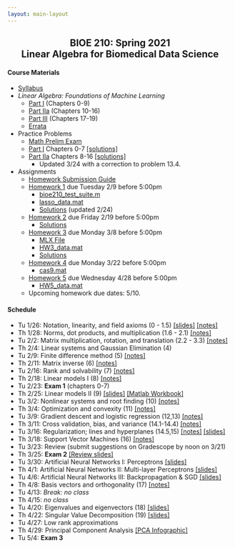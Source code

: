 ```yaml
---
layout: main-layout
---
```


<link href="style.css" rel="stylesheet">

<center>
<h2>BIOE 210: Spring 2021<br>
Linear Algebra for Biomedical Data Science</h2>
</center>

#### Course Materials
* [Syllabus](files/BIOE210_Sp21_Syllabus.pdf)
* *Linear Algebra: Foundations of Machine Learning*
  - [Part I](files/LA_Part1.pdf) (Chapters 0-9)
  - [Part IIa](files/LA_Part2a.pdf) (Chapters 10-16)
  - [Part III](files/LA_Part3.pdf) (Chapters 17-19)
  - [Errata](errata.md)
* Practice Problems
  - [Math Prelim Exam](/files/PrelimExam.pdf)
  - [Part I](guides/PracticeProblemsPart1.pdf) Chapters 0-7 [[solutions]](guides/PracticeProblemsPart1_Solutions.pdf)
  - [Part IIa](guides/PracticeProblemsPart2.pdf) Chapters 8-16 [[solutions]](guides/PracticeProblemsPart2_Solutions.pdf)
    - Updated 3/24 with a correction to problem 13.4.
* Assignments
  - [Homework Submission Guide](files/BIOE210_Homework_Submission_Guide.pdf)
  - [Homework 1](files/Homework1.pdf) due Tuesday 2/9 before 5:00pm
    - [bioe210_test_suite.m](files/bioe210_test_suite.m)
    - [lasso_data.mat](files/lasso_data.mat)
    - [Solutions](files/Homework1_Solutions.pdf) (updated 2/24)
  - [Homework 2](files/Homework2.pdf) due Friday 2/19 before 5:00pm
    - [Solutions](files/Homework2_Solutions.pdf)
  - [Homework 3](files/Homework3.pdf) due Monday 3/8 before 5:00pm
    - [MLX File](files/Homework3.mlx)
    - [HW3_data.mat](files/HW3_data.mat)
    - [Solutions](files/Homework3_Solutions.pdf)
  - [Homework 4](files/Homework4.pdf) due Monday 3/22 before 5:00pm
    - [cas9.mat](files/cas9.mat)
  - [Homework 5](files/Homework5.pdf) due Wednesday 4/28 before 5:00pm
    - [HW5_data.mat](files/HW5_data.mat)
  - Upcoming homework due dates: 5/10.

#### Schedule
* Tu 1/26: Notation, linearity, and field axioms (0 - 1.5) [[slides]](slides/01_slides.pptx) [[notes]](slides/01_notes.pdf)
* Th 1/28: Norms, dot products, and multiplication (1.6 - 2.1) [[notes]](slides/02_notes.pdf)
* Tu 2/2: Matrix multiplication, rotation, and translation (2.2 - 3.3) [[notes]](slides/03_notes.pdf)
* Th 2/4: Linear systems and Gaussian Elimination (4)
* Tu 2/9: Finite difference method (5) [[notes]](slides/05_notes.pdf)
* Th 2/11: Matrix inverse (6) [[notes]](slides/06_notes.pdf)
* Tu 2/16: Rank and solvability (7) [[notes]](slides/07_notes.pdf)
* Th 2/18: Linear models I (8) [[notes]](slides/08_notes.pdf)
* Tu 2/23: **Exam 1** (chapters 0-7)
* Th 2/25: Linear models II (9) [[slides]](slides/LinearModels2.pdf) [[Matlab Workbook]](files/Applied_Linear_Regression.mlx)
* Tu 3/2: Nonlinear systems and root finding (10) [[notes]](slides/10_notes.pdf)
* Th 3/4: Optimization and convexity (11) [[notes]](slides/11_notes.pdf)
* Tu 3/9: Gradient descent and logistic regression (12,13) [[notes]](slides/12_notes.pdf)
* Th 3/11: Cross validation, bias, and variance (14.1-14.4) [[notes]](slides/13_notes.pdf)
* Tu 3/16: Regularization; lines and hyperplanes (14.5,15) [[notes]](slides/14_notes.pdf) [[slides]](slides/lasso.pdf)
* Th 3/18: Support Vector Machines (16) [[notes]](slides/16_notes.pdf)
* Tu 3/23: Review (submit suggestions on Gradescope by noon on 3/21)
* Th 3/25: **Exam 2** [[Review slides]](slides/Exam2Review.pdf)
* Tu 3/30: Artificial Neural Networks I: Perceptrons [[slides]](slides/NeuralNetworks1.pdf)
* Th 4/1: Artificial Neural Networks II: Multi-layer Perceptrons [[slides]](slides/NeuralNetworks2.pdf)
* Tu 4/6: Artificial Neural Networks III: Backpropagation & SGD [[slides]](slides/NeuralNetworks3.pdf)
* Th 4/8: Basis vectors and orthogonality (17) [[notes]](slides/17_notes.pdf)
* Tu 4/13: *Break: no class*
* Th 4/15: *no class*
* Tu 4/20: Eigenvalues and eigenvectors (18) [[slides]](slides/EigenvectorsEigenvalues.pdf)
* Th 4/22: Singular Value Decomposition (19) [[slides]](slides/MatrixDecompositions.pdf)
* Tu 4/27: Low rank approximations 
* Th 4/29: Principal Component Analysis [ [PCA Infographic] ](files/PCA_infographic.pdf)
* Tu 5/4: **Exam 3**
